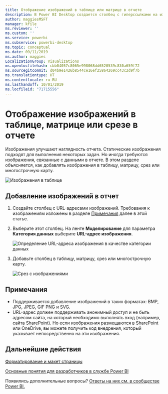 ```yaml
---
title: Отображение изображений в таблице или матрице в отчете
description: В Power BI Desktop создается столбец с гиперссылками на изображения. Затем в Power BI Desktop или Службе Power BI вы добавляете эти гиперссылки в таблицу, матрицу, срез или многострочную карту отчета, чтобы отобразить изображение.
author: maggiesMSFT
manager: kfile
ms.reviewer: ''
ms.custom: ''
ms.service: powerbi
ms.subservice: powerbi-desktop
ms.topic: conceptual
ms.date: 09/11/2019
ms.author: maggies
LocalizationGroup: Visualizations
ms.openlocfilehash: cbb04057c8065e998068dd6520539c830a659f72
ms.sourcegitcommit: d04b9e1426b8544ce16ef25864269cc43c2d9f7b
ms.translationtype: HT
ms.contentlocale: ru-RU
ms.lasthandoff: 10/01/2019
ms.locfileid: "71715556"
---
```

# <a name="display-images-in-a-table-matrix-or-slicer-in-a-report"></a>Отображение изображений в таблице, матрице или срезе в отчете

Изображения улучшают наглядность отчета. Статические изображения подходят для выполнения некоторых задач. Но иногда требуются изображения, связанные с данными в отчете. В этом разделе объясняется, как добавлять изображения в таблицу, матрицу, срез или многострочную карту. 

![Изображения в таблице](media/power-bi-images-tables/power-bi-url-images-table.png)

## <a name="add-images-to-your-report"></a>Добавление изображений в отчет

1. Создайте столбец с URL-адресами изображений. Требования к изображениям изложены в разделе [Примечания](#considerations) далее в этой статье.

1. Выберите этот столбец. На ленте **Моделирование** для параметра **Категория данных** выберите **URL-адрес изображения**.

    ![Определение URL-адреса изображения в качестве категории данных](media/power-bi-images-tables/power-bi-set-url-image.png)

1. Добавьте столбец в таблицу, матрицу, срез или многострочную карту.

    ![Срез с изображениями](media/power-bi-images-tables/power-bi-url-images-slicer.png)

## <a name="considerations"></a>Примечания

- Поддерживается добавление изображений в таких форматах: BMP, JPG, JPEG, GIF PNG и SVG.
- URL-адрес должен поддерживать анонимный доступ и не быть адресом сайта, на который необходимо выполнять вход (например, сайта SharePoint). Но если изображения размещаются в SharePoint или OneDrive, вы можете получить код внедрения, который указывает непосредственно на эти изображения. 


## <a name="next-steps"></a>Дальнейшие действия

[Форматирование и макет страницы](/learn/modules/visuals-in-power-bi/12-formatting)

[Основные понятия для разработчиков в службе Power BI](service-basic-concepts.md)

Появились дополнительные вопросы? [Ответы на них см. в сообществе Power BI.](http://community.powerbi.com/)

